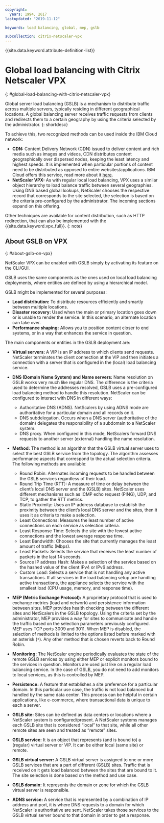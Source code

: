 ```yaml
---
copyright:
  years: 1994, 2017
lastupdated: "2019-11-12"

keywords: load balancing, global, mep, gslb

subcollection: citrix-netscaler-vpx
---
```


{{site.data.keyword.attribute-definition-list}}

# Global load balancing with Citrix Netscaler VPX
{: #global-load-balancing-with-citrix-netscaler-vpx}

Global server load balancing (GSLB) is a mechanism to distribute traffic across multiple servers, typically residing in different geographical locations. A global balancing server receives traffic requests from clients and redirects them to a certain geography by using the criteria selected by the administrator.
{: shortdesc}

To achieve this, two recognized methods can be used inside the IBM Cloud network:

* **CDN:** Content Delivery Network (CDN) issued to deliver content and rich media such as images and videos, CDN distributes content geographically over dispersed nodes, keeping the least latency and highest speeds. It is implemented when particular portions of content need to be distributed as opposed to entire websites/applications. IBM Cloud offers this service, read more about it [here](/docs/CDN?topic=CDN-getting-started).
* **NetScaler VPX:** As with regular local load balancing, VPX uses a similar object hierarchy to load balance traffic between several geographies. Using DNS based global lookups, NetScaler chooses the respective record that corresponds to the site selected, the selection is based on the criteria pre-configured by the administrator. The incoming sections expand on this offering.

Other techniques are available for content distribution, such as HTTP redirection, that can also be implemented with the {{site.data.keyword.vpx_full}}.
{: note}

## About GSLB on VPX
{: #about-gslb-on-vpx}

NetScaler VPX can be enabled with GSLB simply by activating its feature on the CLI/GUI.

GSLB uses the same components as the ones used on local load balancing deployments, where entities are defined by using a hierarchical model.

GSLB might be implemented for several purposes:

* **Load distribution:** To distribute resources efficiently and smartly between multiple locations.
* **Disaster recovery:** Used when the main or primary location goes down or is unable to render the service. In this scenario, an alternate location can take over.
* **Performance shaping:** Allows you to position content closer to end systems, or in a way that enhances the service in question.

The main components or entities in the GSLB deployment are:

* **Virtual servers:** A VIP is an IP address to which clients send requests. NetScaler terminates the client connection at the VIP and then initiates a connection with a server that is configured in the (local) load balancing service.
* **DNS (Domain Name System) and Name servers:** Name resolution on GSLB works very much like regular DNS. The difference is the criteria used to determine the addresses resolved, GSLB uses a pre-configured load balancing method to handle this resolution. NetScaler can be configured to interact with DNS in different ways:
    * Authoritative DNS (ADNS). NetScalers by using ADNS mode are authoritative for a particular domain and all records on it.
    * DNS subdelegation. Occurs when a DNS server (authoritative of the domain) delegates the responsibility of a subdomain to a NetScaler system.
    * DNS proxy. When configured in this mode, NetScalers forward DNS requests to another server (external) handling the name resolution.
* **Method:** The method is an algorithm that the GSLB virtual server uses to select the best GSLB service from the topology. The algorithm assesses performance aspects that correspond to the actual selection criteria. The following methods are available:
    * Round Robin: Alternates incoming requests to be handled between the GSLB services regardless of their load.
    * Round Trip Time (RTT): A measure of time or delay between the client’s local DNS server and the (GSLB) sites. NetScaler uses different mechanisms such as ICMP echo request (PING), UDP, and TCP, to gather the RTT metrics.
    * Static Proximity: Uses an IP-address database to establish the proximity between the client’s local DNS server and the sites, then it uses it as criteria to make a selection.
    * Least Connections: Measures the least number of active connections on each service as selection criteria.
    * Least Response Time: Selects the site with the fewest active connections and the lowest average response time.
    * Least Bandwidth: Chooses the site that currently manages the least amount of traffic (Mbps).
    * Least Packets: Selects the service that receives the least number of packets in the last 14 seconds.
    * Source IP address Hash: Makes a selection of the service based on the hashed value of the client IPv4 or IPv6 address.
    * Custom Load: Selects a service that is not handling any active transactions. If all services in the load balancing setup are handling active transactions, the appliance selects the service with the smallest load (CPU usage, memory, and response time).

* **MEP (Metric Exchange Protocol):** A proprietary protocol that is used to exchange metrics (load and network) and persistence information between sites. MEP provides health checking between the different sites and NetScalers in the GSLB topology. Using the criteria set by the administrator, MEP provides a way for sites to communicate and handle the traffic based on the selection parameters previously configured. MEP uses TCP ports 3009 and 3011. When MEP is disabled, the selection of methods is limited to the options listed before marked with an asterisk (`*`). Any other method that is chosen reverts back to Round Robin.
* **Monitoring:** The NetScaler engine periodically evaluates the state of the remote GSLB services by using either MEP or explicit monitors bound to the services in question. Monitors are used just like on a regular load balancing service. In the case of GSLB, you do not need to add monitors to local services, as this is controlled by MEP.
* **Persistence:** A feature that establishes a site preference for a particular domain. In this particular use case, the traffic is not load balanced but handled by the same data center. This process can be helpful in certain applications, like e-commerce, where transactional data is unique to each a server.
* **GSLB site:** Sites can be defined as data centers or locations where a NetScaler system is configured/present. A NetScaler systems manages each GSLB site that is considered “local” to that site, while all other remote sites are seen and treated as “remote” sites.
* **GSLB service:** It is an object that represents (and is bound to) a (regular) virtual server or VIP. It can be either local (same site) or remote.
* **GSLB virtual server:** A GSLB virtual server is assigned to one or more GSLB services that are a part of different (GSLB) sites. Traffic that is received on it gets load balanced between the sites that are bound to it. The site selection is done based on the method and use case.
* **GSLB domain:** It represents the domain or zone for which the GSLB virtual server is responsible.
* **ADNS service:** A service that is represented by a combination of IP address and port, it is where DNS requests to a domain for which NetScaler is authoritative are sent. NetScaler takes those services to the GSLB virtual server bound to that domain in order to get a response.
